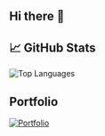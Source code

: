 ## Hi there 👋

## 📈 GitHub Stats

![Top Languages](https://github-readme-stats.vercel.app/api/top-langs/?username=yaiza612&layout=compact&theme=radical)

## Portfolio

[![Portfolio](https://img.shields.io/badge/Visit%20My%20Portfolio-%23FF5733?style=for-the-badge&logo=portfolio&logoColor=white)](https://yaiza612.github.io/)

<!--
**yaiza612/yaiza612** is a ✨ _special_ ✨ repository because its `README.md` (this file) appears on your GitHub profile.
![GitHub Stats](https://github-readme-stats.vercel.app/api?username=yaiza612&show_icons=true&theme=radical)
Here are some ideas to get you started:

- 🔭 I’m currently working on ...
- 🌱 I’m currently learning ...
- 👯 I’m looking to collaborate on ...
- 🤔 I’m looking for help with ...
- 💬 Ask me about ...
- 📫 How to reach me: ...
- 😄 Pronouns: ...
- ⚡ Fun fact: ...
-->
